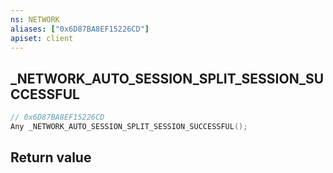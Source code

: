 ```yaml
---
ns: NETWORK
aliases: ["0x6D87BA8EF15226CD"]
apiset: client
---
```

## _NETWORK_AUTO_SESSION_SPLIT_SESSION_SUCCESSFUL

```c
// 0x6D87BA8EF15226CD
Any _NETWORK_AUTO_SESSION_SPLIT_SESSION_SUCCESSFUL();
```



## Return value

